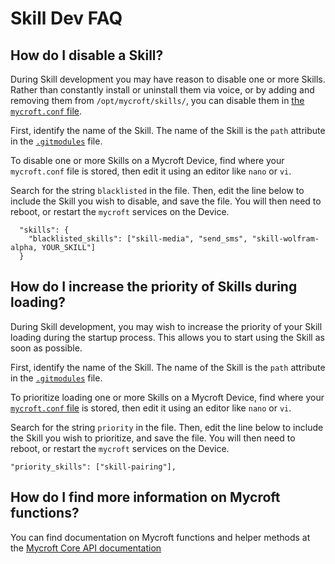 # Skill Dev FAQ

## How do I disable a Skill?

During Skill development you may have reason to disable one or more Skills. Rather than constantly install or uninstall them via voice, or by adding and removing them from `/opt/mycroft/skills/`, you can disable them in [the `mycroft.conf` file](https://mycroft.ai/documentation/mycroft-conf/).

First, identify the name of the Skill. The name of the Skill is the `path` attribute in the [`.gitmodules`](https://github.com/MycroftAI/mycroft-skills/blob/master/.gitmodules) file.

To disable one or more Skills on a Mycroft Device, find where your `mycroft.conf` file is stored, then edit it using an editor like `nano` or `vi`.

Search for the string `blacklisted` in the file. Then, edit the line below to include the Skill you wish to disable, and save the file. You will then need to reboot, or restart the `mycroft` services on the Device.

```text
  "skills": {
    "blacklisted_skills": ["skill-media", "send_sms", "skill-wolfram-alpha, YOUR_SKILL"]
  }
```

## How do I increase the priority of Skills during loading?

During Skill development, you may wish to increase the priority of your Skill loading during the startup process. This allows you to start using the Skill as soon as possible.

First, identify the name of the Skill. The name of the Skill is the `path` attribute in the [`.gitmodules`](https://github.com/MycroftAI/mycroft-skills/blob/master/.gitmodules) file.

To prioritize loading one or more Skills on a Mycroft Device, find where your [`mycroft.conf` file](https://mycroft.ai/documentation/mycroft-conf/) is stored, then edit it using an editor like `nano` or `vi`.

Search for the string `priority` in the file. Then, edit the line below to include the Skill you wish to prioritize, and save the file. You will then need to reboot, or restart the `mycroft` services on the Device.

```text
"priority_skills": ["skill-pairing"],
```

## How do I find more information on Mycroft functions?

You can find documentation on Mycroft functions and helper methods at the [Mycroft Core API documentation](https://mycroft-core.readthedocs.io/en/master/)
